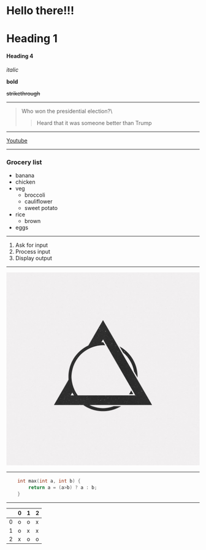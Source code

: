 # Hello there!!!
# Heading 1
#### Heading 4

*italic*

**bold**

~~strikethrough~~
<!-- hline -->
___

> Who won the presidential election?\
>> Heard that it was someone better than Trump
___

[Youtube](https://www.youtube.com "Click here to go YouTube")

___

### Grocery list
- banana
- chicken
- veg
    - broccoli
    - cauliflower
    - sweet potato
- rice
    - brown
- eggs

___ 

1. Ask for input
1. Process input
1. Display output

___

![Aesthetic Image](symbol.jpg)

___

```C++
    int max(int a, int b) {
        return a = (a>b) ? a : b;
    }
```

___

|   | 0 | 1 | 2 |
|---|---|---|---|
| 0 | o | o | x |
| 1 | o | x | x |
| 2 | x | o | o |


